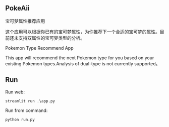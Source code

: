 ## PokeAii

宝可梦属性推荐应用

这个应用可以根据你已有的宝可梦属性，为你推荐下一个合适的宝可梦的属性。目前还未支持双属性的宝可梦类型的分析。

Pokemon Type Recommend App

This app will recommend the next Pokemon type for you based on your existing Pokemon types.Analysis of dual-type is not currently supported。


## Run
Run web: 
```
streamlit run .\app.py
```

Run from command:
```
python run.py
```
